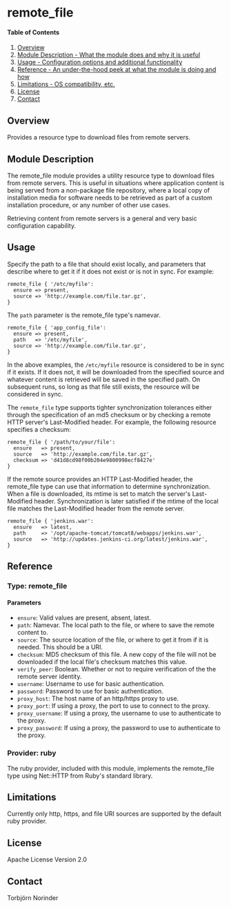 # remote_file

#### Table of Contents

1. [Overview](#overview)
2. [Module Description - What the module does and why it is useful](#module-description)
4. [Usage - Configuration options and additional functionality](#usage)
5. [Reference - An under-the-hood peek at what the module is doing and how](#reference)
6. [Limitations - OS compatibility, etc.](#limitations)
7. [License](#license)
8. [Contact](#contact)

## Overview

Provides a resource type to download files from remote servers.

## Module Description

The remote_file module provides a utility resource type to download files from
remote servers. This is useful in situations where application content is being
served from a non-package file repository, where a local copy of installation
media for software needs to be retrieved as part of a custom installation
procedure, or any number of other use cases.

Retrieving content from remote servers is a general and very basic
configuration capability.

## Usage

Specify the path to a file that should exist locally, and parameters that
describe where to get it if it does not exist or is not in sync. For example:

```puppet
remote_file { '/etc/myfile':
  ensure => present,
  source => 'http://example.com/file.tar.gz',
}
```

The `path` parameter is the remote_file type's namevar.

```puppet
remote_file { 'app_config_file':
  ensure => present,
  path   => '/etc/myfile',
  source => 'http://example.com/file.tar.gz',
}
```

In the above examples, the `/etc/myfile` resource is considered to be in sync
if it exists. If it does not, it will be downloaded from the specified source
and whatever content is retrieved will be saved in the specified path. On
subsequent runs, so long as that file still exists, the resource will be
considered in sync.

The `remote_file` type supports tighter synchronization tolerances either
through the specification of an md5 checksum or by checking a remote HTTP
server's Last-Modified header. For example, the following resource specifies a
checksum:

```puppet
remote_file { '/path/to/your/file':
  ensure   => present,
  source   => 'http://example.com/file.tar.gz',
  checksum => 'd41d8cd98f00b204e9800998ecf8427e'
}
```

If the remote source provides an HTTP Last-Modified header, the remote_file
type can use that information to determine synchronization. When a file is
downloaded, its mtime is set to match the server's Last-Modified header.
Synchronization is later satisfied if the mtime of the local file matches the
Last-Modified header from the remote server.

```puppet
remote_file { 'jenkins.war':
  ensure   => latest,
  path     => '/opt/apache-tomcat/tomcat8/webapps/jenkins.war',
  source   => 'http://updates.jenkins-ci.org/latest/jenkins.war',
}
```

## Reference

### Type: remote_file

#### Parameters

* `ensure`: Valid values are present, absent, latest.
* `path`: Namevar. The local path to the file, or where to save the remote
  content to.
* `source`: The source location of the file, or where to get it from if it is
  needed. This should be a URI.
* `checksum`: MD5 checksum of this file. A new copy of the file will not be
  downloaded if the local file's checksum matches this value.
* `verify_peer`: Boolean. Whether or not to require verification of the the
  remote server identity.
* `username`: Username to use for basic authentication.
* `password`: Password to use for basic authentication.
* `proxy_host`: The host name of an http/https proxy to use.
* `proxy_port`: If using a proxy, the port to use to connect to the proxy.
* `proxy_username`: If using a proxy, the username to use to authenticate to
  the proxy.
* `proxy_password`: If using a proxy, the password to use to authenticate to
  the proxy.

### Provider: ruby

The ruby provider, included with this module, implements the remote_file type
using Net::HTTP from Ruby's standard library.

## Limitations

Currently only http, https, and file URI sources are supported by the default
ruby provider.

## License

Apache License Version 2.0

## Contact

Torbjörn Norinder
